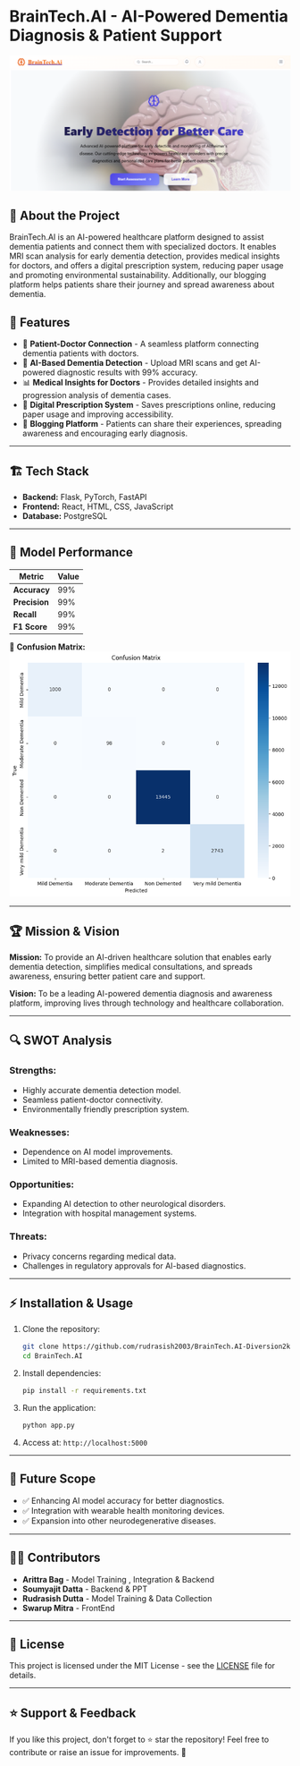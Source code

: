 # BrainTech.AI - AI-Powered Dementia Diagnosis & Patient Support

![BrainTech.AI Banner](./Screenshot.png)

## 🚀 About the Project
BrainTech.AI is an AI-powered healthcare platform designed to assist dementia patients and connect them with specialized doctors. It enables MRI scan analysis for early dementia detection, provides medical insights for doctors, and offers a digital prescription system, reducing paper usage and promoting environmental sustainability. Additionally, our blogging platform helps patients share their journey and spread awareness about dementia.

## 📌 Features
- 🏥 **Patient-Doctor Connection** - A seamless platform connecting dementia patients with doctors.
- 🧠 **AI-Based Dementia Detection** - Upload MRI scans and get AI-powered diagnostic results with 99% accuracy.
- 📊 **Medical Insights for Doctors** - Provides detailed insights and progression analysis of dementia cases.
- 📝 **Digital Prescription System** - Saves prescriptions online, reducing paper usage and improving accessibility.
- 📖 **Blogging Platform** - Patients can share their experiences, spreading awareness and encouraging early diagnosis.

---
## 🏗️ Tech Stack
- **Backend:** Flask, PyTorch, FastAPI
- **Frontend:** React, HTML, CSS, JavaScript
- **Database:** PostgreSQL

---
## 🎯 Model Performance

| Metric        | Value  |
|--------------|--------|
| **Accuracy**  | 99%   |
| **Precision** | 99%   |
| **Recall**    | 99%   |
| **F1 Score**  | 99%   |

📌 **Confusion Matrix:**
![Confusion Matrix](./unnamed.png)

 

---
## 🏆 Mission & Vision
**Mission:** To provide an AI-driven healthcare solution that enables early dementia detection, simplifies medical consultations, and spreads awareness, ensuring better patient care and support.

**Vision:** To be a leading AI-powered dementia diagnosis and awareness platform, improving lives through technology and healthcare collaboration.

---
## 🔍 SWOT Analysis
### **Strengths:**
- Highly accurate dementia detection model.
- Seamless patient-doctor connectivity.
- Environmentally friendly prescription system.

### **Weaknesses:**
- Dependence on AI model improvements.
- Limited to MRI-based dementia diagnosis.

### **Opportunities:**
- Expanding AI detection to other neurological disorders.
- Integration with hospital management systems.

### **Threats:**
- Privacy concerns regarding medical data.
- Challenges in regulatory approvals for AI-based diagnostics.

---
## ⚡ Installation & Usage
1. Clone the repository:
   ```sh
   git clone https://github.com/rudrasish2003/BrainTech.AI-Diversion2k25.git
   cd BrainTech.AI
   ```
2. Install dependencies:
   ```sh
   pip install -r requirements.txt
   ```
3. Run the application:
   ```sh
   python app.py
   ```
4. Access at: `http://localhost:5000`

---
## 📌 Future Scope
- ✅ Enhancing AI model accuracy for better diagnostics.
- ✅ Integration with wearable health monitoring devices.
- ✅ Expansion into other neurodegenerative diseases.

---
## 👨‍💻 Contributors
- **Arittra Bag** - Model Training , Integration & Backend
- **Soumyajit Datta** - Backend & PPT
- **Rudrasish Dutta** - Model Training & Data Collection
- **Swarup Mitra** - FrontEnd

---
## 📜 License
This project is licensed under the MIT License - see the [LICENSE](LICENSE) file for details.

---
## ⭐ Support & Feedback
If you like this project, don't forget to ⭐ star the repository! Feel free to contribute or raise an issue for improvements. 🚀

